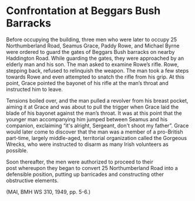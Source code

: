 # Confrontation at Beggars Bush Barracks

Before occupying the building, three men who were later to occupy 25
Northumberland Road, Seamus Grace, Paddy Rowe, and Michael Byrne were ordered to
guard the gates of Beggars Bush barracks on nearby Haddington Road. While
guarding the gates, they were approached by an elderly man and his son. The man
asked to examine Rowe’s rifle. Rowe, stepping back, refused to relinquish the
weapon. The man took a few steps towards Rowe and even attempted to snatch the
rifle from his grip. At this point, Grace pointed the bayonet of his rifle at
the man’s throat and instructed him to leave.

Tensions boiled over, and the man pulled a revolver from his breast pocket,
aiming it at Grace and was about to pull the trigger when Grace laid the blade
of his bayonet against the man’s throat. It was at this point that the younger
man accompanying him jumped between Seamus and his companion, exclaiming “it's
alright, Sergeant, don't shoot my father”. Grace would later come to discover
that the man was a member of a pro-British part-time, largely middle-aged,
territorial organization called the Gorgeous Wrecks, who were instructed to
disarm as many Irish volunteers as possible.

Soon thereafter, the men were authorized to proceed to their post whereupon they
began to convert 25 Northumberland Road into a defensible position, putting up
barricades and constructing other obstructive elements.

(MAI, BMH WS 310, 1949, pp. 5-6.)

